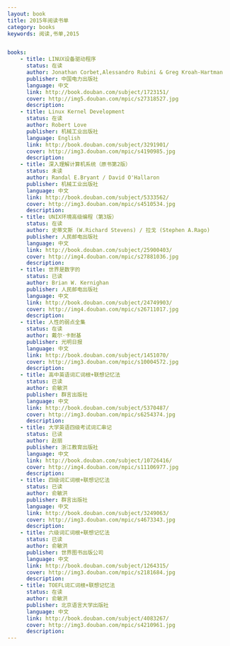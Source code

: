 ```yaml
---
layout: book
title: 2015年阅读书单
category: books
keywords: 阅读,书单,2015


books: 
    - title: LINUX设备驱动程序
      status: 在读
      author: Jonathan Corbet,Alessandro Rubini & Greg Kroah-Hartman
      publisher: 中国电力出版社
      language: 中文
      link: http://book.douban.com/subject/1723151/
      cover: http://img5.douban.com/mpic/s27318527.jpg
      description: 
    - title: Linux Kernel Development
      status: 在读
      author: Robert Love
      publisher: 机械工业出版社
      language: English
      link: http://book.douban.com/subject/3291901/
      cover: http://img3.douban.com/mpic/s4190985.jpg
      description:   
    - title: 深入理解计算机系统（原书第2版）
      status: 未读
      author: Randal E.Bryant / David O'Hallaron 
      publisher: 机械工业出版社
      language: 中文
      link: http://book.douban.com/subject/5333562/
      cover: http://img3.douban.com/mpic/s4510534.jpg
      description: 
    - title: UNIX环境高级编程（第3版）
      status: 在读
      author: 史蒂文斯 (W.Richard Stevens) / 拉戈 (Stephen A.Rago) 
      publisher: 人民邮电出版社
      language: 中文
      link: http://book.douban.com/subject/25900403/
      cover: http://img4.douban.com/mpic/s27881036.jpg
      description: 
    - title: 世界是数字的
      status: 已读
      author: Brian W. Kernighan 
      publisher: 人民邮电出版社
      language: 中文
      link: http://book.douban.com/subject/24749903/
      cover: http://img4.douban.com/mpic/s26711017.jpg
      description:      
    - title: 人性的弱点全集
      status: 在读
      author: 戴尔·卡耐基
      publisher: 光明日报
      language: 中文
      link: http://book.douban.com/subject/1451070/
      cover: http://img3.douban.com/mpic/s10004572.jpg
      description: 
    - title: 高中英语词汇词根+联想记忆法
      status: 已读
      author: 俞敏洪
      publisher: 群言出版社
      language: 中文
      link: http://book.douban.com/subject/5370487/
      cover: http://img3.douban.com/mpic/s6254374.jpg
      description:   
    - title: 大学英语四级考试词汇串记
      status: 已读
      author: 赵丽
      publisher: 浙江教育出版社
      language: 中文
      link: http://book.douban.com/subject/10726416/
      cover: http://img4.douban.com/mpic/s11106977.jpg
      description: 
    - title: 四级词汇词根+联想记忆法
      status: 已读
      author: 俞敏洪
      publisher: 群言出版社
      language: 中文
      link: http://book.douban.com/subject/3249063/
      cover: http://img3.douban.com/mpic/s4673343.jpg
      description:   
    - title: 六级词汇词根+联想记忆法
      status: 已读
      author: 俞敏洪
      publisher: 世界图书出版公司
      language: 中文
      link: http://book.douban.com/subject/1264315/
      cover: http://img3.douban.com/mpic/s2181684.jpg
      description: 
    - title: TOEFL词汇词根+联想记忆法
      status: 在读
      author: 俞敏洪
      publisher: 北京语言大学出版社
      language: 中文
      link: http://book.douban.com/subject/4083267/
      cover: http://img3.douban.com/mpic/s4210961.jpg
      description:                 
---
```





     
  